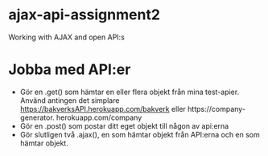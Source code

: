 # ajax-api-assignment2
Working with AJAX and open API:s

# Jobba med API:er
- Gör en .get() som hämtar en eller flera objekt från mina test-apier. Använd antingen det simplare https://bakverksAPI.herokuapp.com/bakverk eller https://company-generator. herokuapp.com/company
- Gör en .post() som postar ditt eget objekt till någon av api:erna
- Gör slutligen två .ajax(), en som hämtar objekt från API:erna och en som hämtar objekt.
